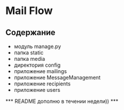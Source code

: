 # Mail Flow

## Содержание

* модуль manage.py 
* папка static
* папка media
* директория config
* приложение mailings
* приложение MessageManagement
* приложение recipients
* приложение users

*** README дополню в течении недели)) ***